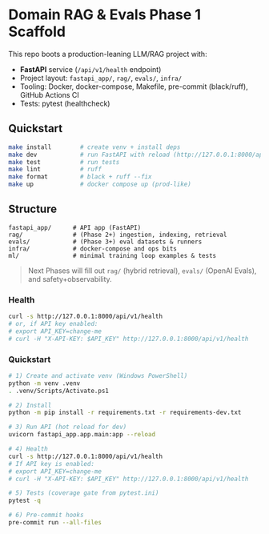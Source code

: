 # Domain RAG & Evals Phase 1 Scaffold

This repo boots a production-leaning LLM/RAG project with:
- **FastAPI** service (`/api/v1/health` endpoint)
- Project layout: `fastapi_app/`, `rag/`, `evals/`, `infra/`
- Tooling: Docker, docker-compose, Makefile, pre-commit (black/ruff), GitHub Actions CI
- Tests: pytest (healthcheck)

## Quickstart
```bash
make install        # create venv + install deps
make dev            # run FastAPI with reload (http://127.0.0.1:8000/api/v1/health)
make test           # run tests
make lint           # ruff
make format         # black + ruff --fix
make up             # docker compose up (prod-like)
```

## Structure
```
fastapi_app/      # API app (FastAPI)
rag/              # (Phase 2+) ingestion, indexing, retrieval
evals/            # (Phase 3+) eval datasets & runners
infra/            # docker-compose and ops bits
ml/               # minimal training loop examples & tests
```

> Next Phases will fill out `rag/` (hybrid retrieval), `evals/` (OpenAI Evals), and safety+observability.


### Health

```bash
curl -s http://127.0.0.1:8000/api/v1/health
# or, if API key enabled:
# export API_KEY=change-me
# curl -H "X-API-KEY: $API_KEY" http://127.0.0.1:8000/api/v1/health
```


### Quickstart

```bash
# 1) Create and activate venv (Windows PowerShell)
python -m venv .venv
. .venv/Scripts/Activate.ps1

# 2) Install
python -m pip install -r requirements.txt -r requirements-dev.txt

# 3) Run API (hot reload for dev)
uvicorn fastapi_app.app.main:app --reload

# 4) Health
curl -s http://127.0.0.1:8000/api/v1/health
# If API key is enabled:
# export API_KEY=change-me
# curl -H "X-API-KEY: $API_KEY" http://127.0.0.1:8000/api/v1/health

# 5) Tests (coverage gate from pytest.ini)
pytest -q

# 6) Pre-commit hooks
pre-commit run --all-files
```
